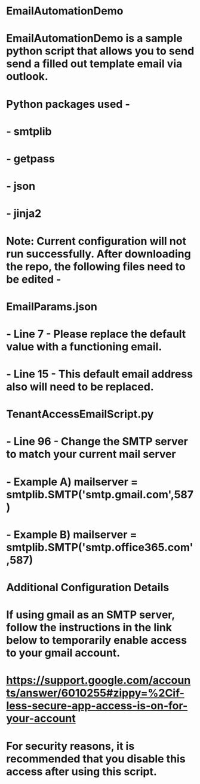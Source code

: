 # EmailAutomationDemo
# 
# EmailAutomationDemo is a sample python script that allows you to send send a filled out template email via outlook. 
# 
# Python packages used -
#	- smtplib
#	- getpass
#	- json
#	- jinja2

#
# Note: Current configuration will not run successfully. After downloading the repo, the following files need to be edited - 
#
# EmailParams.json
#	- Line 7 - Please replace the default value with a functioning email.
#	- Line 15 - This default email address also will need to be replaced.
#
# TenantAccessEmailScript.py
#	- Line 96 - Change the SMTP server to match your current mail server
#		- Example A) mailserver = smtplib.SMTP('smtp.gmail.com',587)
#		- Example B) mailserver = smtplib.SMTP('smtp.office365.com',587)
#
# Additional Configuration Details
#
#	If using gmail as an SMTP server, follow the instructions in the link below to temporarily enable access to your gmail account. 
#
#	https://support.google.com/accounts/answer/6010255#zippy=%2Cif-less-secure-app-access-is-on-for-your-account
#
# For security reasons, it is recommended that you disable this access after using this script.
#
